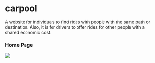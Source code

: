 # carpool
A website for individuals to find rides with people with the same path or destination. Also, it is for drivers to offer rides for other people with a shared economic cost. 

### Home Page
![](https://drive.google.com/file/d/1Fyd0gpl13hkzCXXgYPJys4UyEAg_n4bW/view?usp=sharing)
